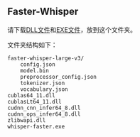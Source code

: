 ## Faster-Whisper 

请下载[DLL文件](https://github.com/Purfview/whisper-standalone-win/releases/download/libs/cuBLAS.and.cuDNN_CUDA11_win_v2.7z)和[EXE文件](https://github.com/Purfview/whisper-standalone-win/releases/download/faster-whisper/Whisper-Faster_r192.3_windows.zip)，放到这个文件夹。

文件夹结构如下：

```plaintext
faster-whisper-large-v3/
    config.json
    model.bin
    preprocessor_config.json
    tokenizer.json
    vocabulary.json
cublas64_11.dll
cublasLt64_11.dll
cudnn_cnn_infer64_8.dll
cudnn_ops_infer64_8.dll
zlibwapi.dll
whisper-faster.exe
```